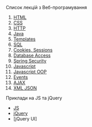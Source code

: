 Список лекцій з Веб-програмування


1. [HTML](https://github.com/Ot-WebCourse/web_lections/blob/master/01-html.md)
2. [CSS](https://github.com/Ot-WebCourse/web_lections/blob/master/02-css.md)
3. [HTTP](https://github.com/Ot-WebCourse/web_lections/blob/master/03-http.md)
4. [Java](https://github.com/Ot-WebCourse/web_lections/blob/master/04-java.md)
5. [Templates](https://github.com/Ot-WebCourse/web_lections/blob/master/05-templates.md)
6. [SQL](https://github.com/Ot-WebCourse/web_lections/blob/master/06-sql.md)
7. [Cookies, Sessions](https://github.com/Ot-WebCourse/web_lections/blob/master/08-security.md)
8. [Database Access](https://github.com/Ot-WebCourse/web_lections/blob/master/07-database-access.md)
9. [Spring Security](https://github.com/Ot-WebCourse/web_lections/blob/master/08-spring-security.md)
10. [Javascript](https://github.com/Ot-WebCourse/web_lections/blob/master/09-javascript.md)
11. [Javascript OOP](https://github.com/Ot-WebCourse/web_lections/blob/master/10-js-oop.md)	 
12. [Events](https://github.com/Ot-WebCourse/web_lections/blob/master/11-js-events.md)			
13. [AJAX](https://github.com/Ot-WebCourse/web_lections/blob/master/12-ajax.md)				
14. [XML JSON](https://github.com/Ot-WebCourse/web_lections/blob/master/13-json-xml.md)	

Приклади на JS та jQuery

- [JS](https://github.com/Ot-WebCourse/js_examples/blob/master/JS_Examples.html)
- [jQuery](https://github.com/Ot-WebCourse/js_examples/blob/master/jQuery_examples.html)
- [jQuery UI]  

